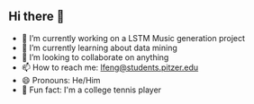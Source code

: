 ## Hi there 👋

- 🔭 I’m currently working on a LSTM Music generation project
- 🌱 I’m currently learning about data mining
- 👯 I’m looking to collaborate on anything
- 📫 How to reach me: lfeng@students.pitzer.edu
- 😄 Pronouns: He/Him
- 🎾  Fun fact: I'm a college tennis player

